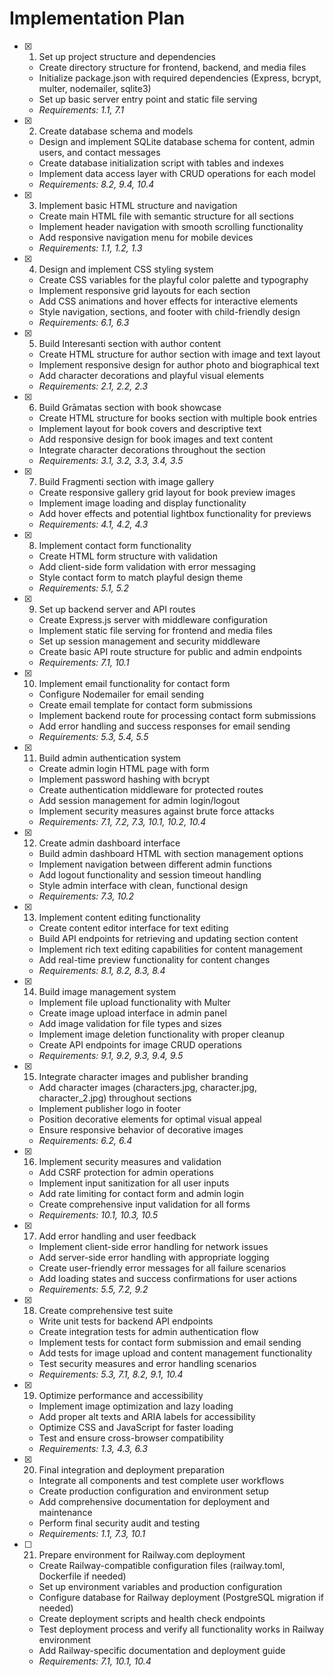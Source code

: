 # Implementation Plan

- [x] 1. Set up project structure and dependencies





  - Create directory structure for frontend, backend, and media files
  - Initialize package.json with required dependencies (Express, bcrypt, multer, nodemailer, sqlite3)
  - Set up basic server entry point and static file serving
  - _Requirements: 1.1, 7.1_

- [x] 2. Create database schema and models






  - Design and implement SQLite database schema for content, admin users, and contact messages
  - Create database initialization script with tables and indexes
  - Implement data access layer with CRUD operations for each model
  - _Requirements: 8.2, 9.4, 10.4_

- [x] 3. Implement basic HTML structure and navigation



  - Create main HTML file with semantic structure for all sections
  - Implement header navigation with smooth scrolling functionality
  - Add responsive navigation menu for mobile devices
  - _Requirements: 1.1, 1.2, 1.3_

- [x] 4. Design and implement CSS styling system






  - Create CSS variables for the playful color palette and typography
  - Implement responsive grid layouts for each section
  - Add CSS animations and hover effects for interactive elements
  - Style navigation, sections, and footer with child-friendly design
  - _Requirements: 6.1, 6.3_

- [x] 5. Build Interesanti section with author content





  - Create HTML structure for author section with image and text layout
  - Implement responsive design for author photo and biographical text
  - Add character decorations and playful visual elements
  - _Requirements: 2.1, 2.2, 2.3_

- [x] 6. Build Grāmatas section with book showcase





  - Create HTML structure for books section with multiple book entries
  - Implement layout for book covers and descriptive text
  - Add responsive design for book images and text content
  - Integrate character decorations throughout the section
  - _Requirements: 3.1, 3.2, 3.3, 3.4, 3.5_

- [x] 7. Build Fragmenti section with image gallery





  - Create responsive gallery grid layout for book preview images
  - Implement image loading and display functionality
  - Add hover effects and potential lightbox functionality for previews
  - _Requirements: 4.1, 4.2, 4.3_

- [x] 8. Implement contact form functionality





  - Create HTML form structure with validation
  - Add client-side form validation with error messaging
  - Style contact form to match playful design theme
  - _Requirements: 5.1, 5.2_

- [x] 9. Set up backend server and API routes





  - Create Express.js server with middleware configuration
  - Implement static file serving for frontend and media files
  - Set up session management and security middleware
  - Create basic API route structure for public and admin endpoints
  - _Requirements: 7.1, 10.1_

- [x] 10. Implement email functionality for contact form





  - Configure Nodemailer for email sending
  - Create email template for contact form submissions
  - Implement backend route for processing contact form submissions
  - Add error handling and success responses for email sending
  - _Requirements: 5.3, 5.4, 5.5_

- [x] 11. Build admin authentication system





  - Create admin login HTML page with form
  - Implement password hashing with bcrypt
  - Create authentication middleware for protected routes
  - Add session management for admin login/logout
  - Implement security measures against brute force attacks
  - _Requirements: 7.1, 7.2, 7.3, 10.1, 10.2, 10.4_

- [x] 12. Create admin dashboard interface





  - Build admin dashboard HTML with section management options
  - Implement navigation between different admin functions
  - Add logout functionality and session timeout handling
  - Style admin interface with clean, functional design
  - _Requirements: 7.3, 10.2_

- [x] 13. Implement content editing functionality





  - Create content editor interface for text editing
  - Build API endpoints for retrieving and updating section content
  - Implement rich text editing capabilities for content management
  - Add real-time preview functionality for content changes
  - _Requirements: 8.1, 8.2, 8.3, 8.4_

- [x] 14. Build image management system





  - Implement file upload functionality with Multer
  - Create image upload interface in admin panel
  - Add image validation for file types and sizes
  - Implement image deletion functionality with proper cleanup
  - Create API endpoints for image CRUD operations
  - _Requirements: 9.1, 9.2, 9.3, 9.4, 9.5_

- [x] 15. Integrate character images and publisher branding





  - Add character images (characters.jpg, character.jpg, character_2.jpg) throughout sections
  - Implement publisher logo in footer
  - Position decorative elements for optimal visual appeal
  - Ensure responsive behavior of decorative images
  - _Requirements: 6.2, 6.4_

- [x] 16. Implement security measures and validation





  - Add CSRF protection for admin operations
  - Implement input sanitization for all user inputs
  - Add rate limiting for contact form and admin login
  - Create comprehensive input validation for all forms
  - _Requirements: 10.1, 10.3, 10.5_

- [x] 17. Add error handling and user feedback





  - Implement client-side error handling for network issues
  - Add server-side error handling with appropriate logging
  - Create user-friendly error messages for all failure scenarios
  - Add loading states and success confirmations for user actions
  - _Requirements: 5.5, 7.2, 9.2_

- [x] 18. Create comprehensive test suite






  - Write unit tests for backend API endpoints
  - Create integration tests for admin authentication flow
  - Implement tests for contact form submission and email sending
  - Add tests for image upload and content management functionality
  - Test security measures and error handling scenarios
  - _Requirements: 5.3, 7.1, 8.2, 9.1, 10.4_

- [x] 19. Optimize performance and accessibility








  - Implement image optimization and lazy loading
  - Add proper alt texts and ARIA labels for accessibility
  - Optimize CSS and JavaScript for faster loading
  - Test and ensure cross-browser compatibility
  - _Requirements: 1.3, 4.3, 6.3_

- [x] 20. Final integration and deployment preparation






  - Integrate all components and test complete user workflows
  - Create production configuration and environment setup
  - Add comprehensive documentation for deployment and maintenance
  - Perform final security audit and testing
  - _Requirements: 1.1, 7.3, 10.1_

- [ ] 21. Prepare environment for Railway.com deployment







  - Create Railway-compatible configuration files (railway.toml, Dockerfile if needed)
  - Set up environment variables and production configuration
  - Configure database for Railway deployment (PostgreSQL migration if needed)
  - Create deployment scripts and health check endpoints
  - Test deployment process and verify all functionality works in Railway environment
  - Add Railway-specific documentation and deployment guide
  - _Requirements: 7.1, 10.1, 10.4_